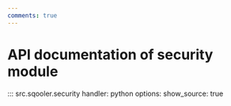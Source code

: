 ```yaml
---
comments: true
---
```



# API documentation of security module

::: src.sqooler.security
    handler: python 
    options:
      show_source: true